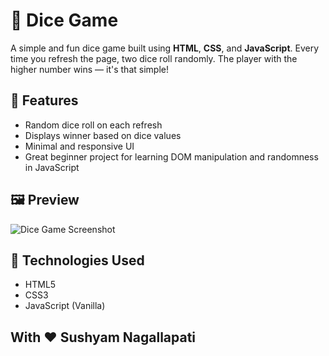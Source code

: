 # 🎲 Dice Game

A simple and fun dice game built using **HTML**, **CSS**, and **JavaScript**. Every time you refresh the page, two dice roll randomly. The player with the higher number wins — it's that simple!

## 🚀 Features

- Random dice roll on each refresh
- Displays winner based on dice values
- Minimal and responsive UI
- Great beginner project for learning DOM manipulation and randomness in JavaScript

## 🖼️ Preview

![Dice Game Screenshot](./DiceGame_screenshot) <!-- replace this with an actual screenshot if hosted -->

## 📂 Technologies Used

- HTML5
- CSS3
- JavaScript (Vanilla)

## With ❤️ Sushyam Nagallapati
